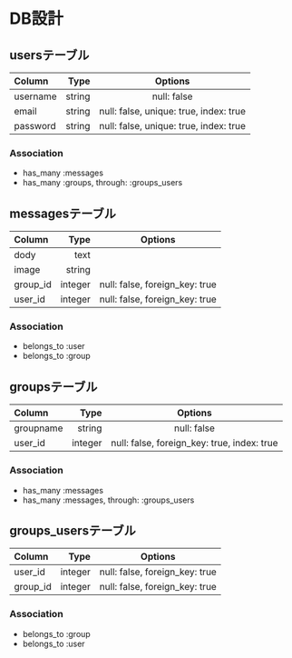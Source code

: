 # DB設計

## usersテーブル

| Column | Type | Options |
|:-----------|------------:|:------------:|
| username  | string | null: false |
| email | string | null: false, unique: true, index: true |
| password | string | null: false, unique: true, index: true |

### Association
- has_many :messages
- has_many :groups, through: :groups_users

## messagesテーブル

| Column | Type | Options |
|:-----------|------------:|:------------:|
| dody  | text |  |
| image | string |  |
| group_id | integer | null: false, foreign_key: true |
| user_id | integer | null: false, foreign_key: true |

### Association
- belongs_to :user
- belongs_to :group

## groupsテーブル

| Column | Type | Options |
|:-----------|------------:|:------------:|
| groupname  | string | null: false |
| user_id | integer | null: false, foreign_key: true, index: true |

### Association
- has_many :messages
- has_many :messages, through: :groups_users

## groups_usersテーブル

| Column | Type | Options |
|:-----------|------------:|:------------:|
| user_id  | integer | null: false, foreign_key: true  |
| group_id | integer | null: false, foreign_key: true |

### Association
- belongs_to :group
- belongs_to :user